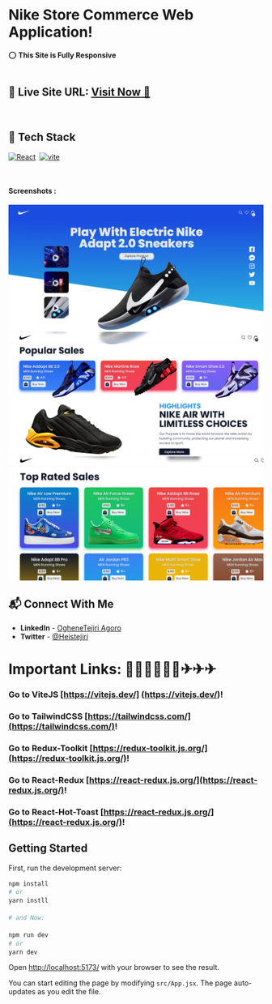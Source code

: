 # Nike Store Commerce Web Application!
⭕ **This Site is Fully Responsive**
<br>
<br>

## 📌 **Live Site URL:** <a href="https://nike-store-full-stack-lmyeb9rvq-heistejiri.vercel.app/">**Visit Now** 🚀</a>

<br>

## 📌 Tech Stack


[![React](https://img.shields.io/badge/React%20-%23E34F26.svg?&style=for-the-badge&logo=React&logoColor=white)](https://github.com/heistejiri)&nbsp;
[![vite](https://img.shields.io/badge/vite%20-%231572B6.svg?&style=for-the-badge&logo=vite&logoColor=white)](https://github.com/heistejiri)&nbsp;

<br>

#### Screenshots :
 
 <img src="/screenshots/screenshot1.png" >
 <img src="/screenshots/screenshot2.png" >
 <img src="/screenshots/screenshot3.png" >

 ## 📬 Connect With Me

- **LinkedIn** - [OgheneTejiri Agoro](https://www.linkedin.com/in/heistejiri/)
- **Twitter** - [@Heistejiri](https://www.twitter.com/heistejiri)

# Important Links: 📣📢📣📢📣📢✈✈✈
### Go to ViteJS [https://vitejs.dev/] (https://vitejs.dev/)!
### Go to TailwindCSS [https://tailwindcss.com/](https://tailwindcss.com/)!
### Go to Redux-Toolkit [https://redux-toolkit.js.org/](https://redux-toolkit.js.org/)!
### Go to React-Redux [https://react-redux.js.org/](https://react-redux.js.org/)!
### Go to React-Hot-Toast [https://react-redux.js.org/](https://react-redux.js.org/)!

## Getting Started

First, run the development server:

```bash
npm install
# or
yarn instll

# and Now:

npm run dev
# or
yarn dev
```
Open [http://localhost:5173/](http://localhost:5173/) with your browser to see the result.

You can start editing the page by modifying `src/App.jsx`. The page auto-updates as you edit the file.
